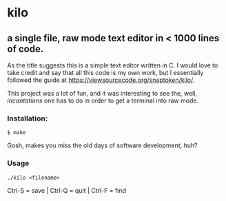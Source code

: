 # kilo
## a single file, raw mode text editor in < 1000 lines of code.

As the title suggests this is a simple text editor written in C. I would love to take credit and say that all this code is my own work, but I essentially followed the guide at  https://viewsourcecode.org/snaptoken/kilo/.

This project was a lot of fun, and it was interesting to see the, well, _incantations_ one has to do in order to get a terminal into raw mode.

### Installation: 
`$ make`

Gosh, makes you miss the old days of software development, huh?

### Usage
`./kilo <filename>`

Ctrl-S = save | Ctrl-Q = quit | Ctrl-F = find
